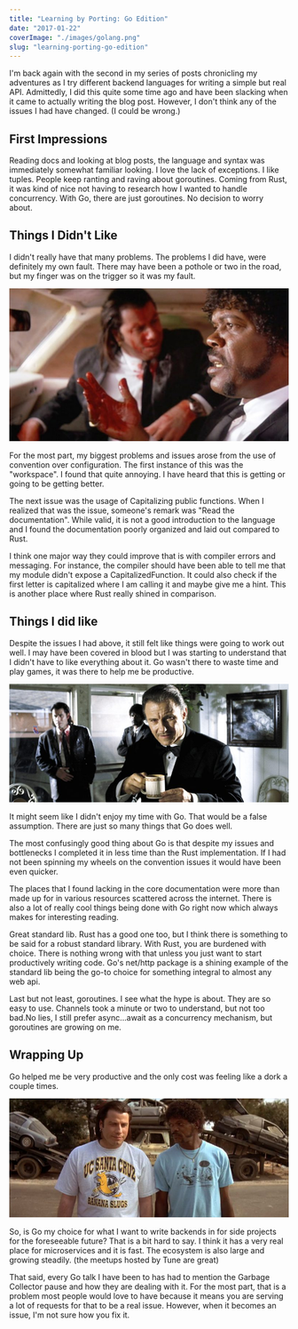 ```yaml
---
title: "Learning by Porting: Go Edition"
date: "2017-01-22"
coverImage: "./images/golang.png"
slug: "learning-porting-go-edition"
---
```


I'm back again with the second in my series of posts chronicling my adventures as I try different backend languages for writing a simple but real API. Admittedly, I did this quite some time ago and have been slacking when it came to actually writing the blog post. However, I don't think any of the issues I had have changed. (I could be wrong.)

## First Impressions

Reading docs and looking at blog posts, the language and syntax was immediately somewhat familiar looking. I love the lack of exceptions. I like tuples. People keep ranting and raving about goroutines. Coming from Rust, it was kind of nice not having to research how I wanted to handle concurrency. With Go, there are just goroutines. No decision to worry about.

## Things I Didn't Like

I didn't really have that many problems. The problems I did have, were definitely my own fault. There may have been a pothole or two in the road, but my finger was on the trigger so it was my fault.

![pulp-fiction-car](images/pulp-fiction-car-768x419.jpg)

For the most part, my biggest problems and issues arose from the use of convention over configuration. The first instance of this was the "workspace". I found that quite annoying. I have heard that this is getting or going to be getting better.

The next issue was the usage of Capitalizing public functions. When I realized that was the issue, someone's remark was "Read the documentation". While valid, it is not a good introduction to the language and I found the documentation poorly organized and laid out compared to Rust.

I think one major way they could improve that is with compiler errors and messaging. For instance, the compiler should have been able to tell me that my module didn't expose a CapitalizedFunction. It could also check if the first letter is capitalized where I am calling it and maybe give me a hint. This is another place where Rust really shined in comparison.

## Things I did like

Despite the issues I had above, it still felt like things were going to work out well. I may have been covered in blood but I was starting to understand that I didn't have to like everything about it. Go wasn't there to waste time and play games, it was there to help me be productive.

![pulp-fiction-wolf](images/pulp-fiction-wolf-768x325.jpg)

It might seem like I didn't enjoy my time with Go. That would be a false assumption. There are just so many things that Go does well.

The most confusingly good thing about Go is that despite my issues and bottlenecks I completed it in less time than the Rust implementation. If I had not been spinning my wheels on the convention issues it would have been even quicker.

The places that I found lacking in the core documentation were more than made up for in various resources scattered across the internet. There is also a lot of really cool things being done with Go right now which always makes for interesting reading.

Great standard lib. Rust has a good one too, but I think there is something to be said for a robust standard library. With Rust, you are burdened with choice. There is nothing wrong with that unless you just want to start productively writing code. Go's net/http package is a shining example of the standard lib being the go-to choice for something integral to almost any web api.

Last but not least, goroutines. I see what the hype is about. They are so easy to use. Channels took a minute or two to understand, but not too bad.No lies, I still prefer async...await as a concurrency mechanism, but goroutines are growing on me.

## Wrapping Up

Go helped me be very productive and the only cost was feeling like a dork a couple times.

![pulp-fiction-dorks](images/pulp-fiction-dorks-768x326.jpg)

So, is Go my choice for what I want to write backends in for side projects for the foreseeable future? That is a bit hard to say. I think it has a very real place for microservices and it is fast. The ecosystem is also large and growing steadily. (the meetups hosted by Tune are great)

That said, every Go talk I have been to has had to mention the Garbage Collector pause and how they are dealing with it. For the most part, that is a problem most people would love to have because it means you are serving a lot of requests for that to be a real issue. However, when it becomes an issue, I'm not sure how you fix it.
